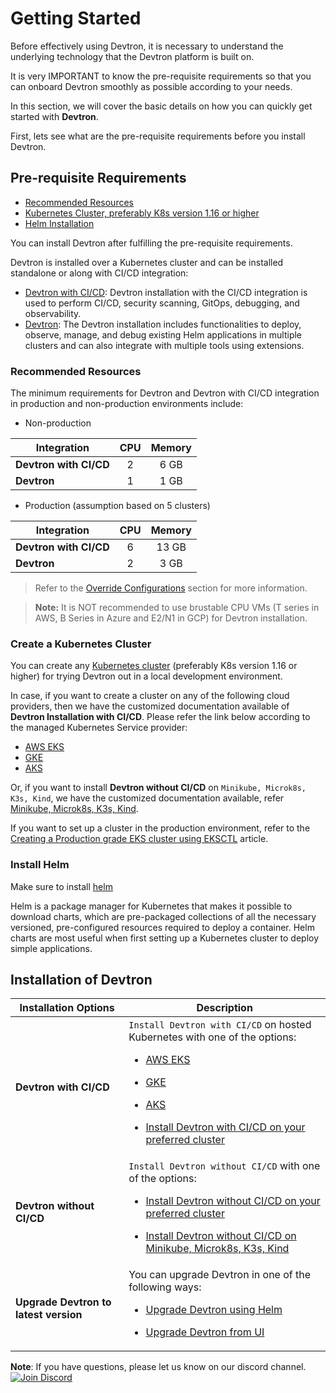 # Getting Started
 

Before effectively using Devtron, it is necessary to understand the underlying technology that the Devtron platform is built on. 

It is very IMPORTANT to know the pre-requisite requirements so that you can onboard Devtron smoothly as possible according to your needs. 

In this section, we will cover the basic details on how you can quickly get started with **Devtron**.
 
First, lets see what are the pre-requisite requirements before you install Devtron.

## Pre-requisite Requirements
* [Recommended Resources](#recommended-resources)
*  [Kubernetes Cluster, preferably K8s version 1.16 or higher](#create-a-kubernetes-cluster)
* [Helm Installation](https://helm.sh/docs/intro/install/)

You can install Devtron after fulfilling the pre-requisite requirements.

Devtron is installed over a Kubernetes cluster and can be installed standalone or along with CI/CD integration:

* [Devtron with CI/CD](install-devtron-with-cicd.md): Devtron installation with the CI/CD integration is used to perform CI/CD, security scanning, GitOps, debugging, and observability.
* [Devtron](install-devtron.md): The Devtron installation includes functionalities to deploy, observe, manage, and debug existing Helm applications in multiple clusters and can also integrate with multiple tools using extensions.

 

### Recommended Resources

The minimum requirements for Devtron and Devtron with CI/CD integration in production and non-production environments include:

* Non-production

| Integration | CPU | Memory |
| --- | :---: | :---: |
| **Devtron with CI/CD** | 2 | 6 GB |
| **Devtron** | 1 | 1 GB |

* Production (assumption based on 5 clusters)

| Integration | CPU | Memory |
| --- | :---: | :---: |
| **Devtron with CI/CD** | 6 | 13 GB |
| **Devtron** | 2 | 3 GB |

> Refer to the [Override Configurations](./override-default-devtron-installation-configs.md) section for more information.

>**Note:** It is NOT recommended to use brustable CPU VMs (T series in AWS, B Series in Azure and E2/N1 in GCP) for Devtron installation.
 
### Create a Kubernetes Cluster
 
You can create any [Kubernetes cluster](https://kubernetes.io/docs/tutorials/kubernetes-basics/create-cluster/) (preferably K8s version 1.16 or higher) for trying Devtron out in a local development environment.

In case, if you want to create a cluster on any of the following cloud providers, then we have the customized documentation available of **Devtron Installation with CI/CD**. Please refer the link below according to the managed Kubernetes Service provider:

* [AWS EKS](install-devtron-on-AWS-EKS.md)
* [GKE](install-devtron-on-GKE.md)
* [AKS](install-devtron-on-AKS.md)

Or, if you want to install **Devtron without CI/CD** on `Minikube, Microk8s, K3s, Kind`, we have the customized documentation available, refer [Minikube, Microk8s, K3s, Kind](install-devtron-on-Minikube-Mikrok8s-K3s-Kind.md).
 
If you want to set up a cluster in the production environment, refer to the [Creating a Production grade EKS cluster using EKSCTL](https://devtron.ai/blog/creating-production-grade-kubernetes-eks-cluster-eksctl/) article.

### Install Helm

Make sure to install [helm]((https://helm.sh/docs/intro/install/))

Helm is a package manager for Kubernetes that makes it possible to download charts, which are pre-packaged collections of all the necessary versioned, pre-configured resources required to deploy a container. Helm charts are most useful when first setting up a Kubernetes cluster to deploy simple applications.


## Installation of Devtron

| Installation Options | Description |
| --- | --- |
| **Devtron with CI/CD** | `Install Devtron with CI/CD` on hosted Kubernetes with one of the options:<ul><li>[AWS EKS](install-devtron-on-AWS-EKS.md)</ul></li><ul><li>[GKE](install-devtron-on-GKE.md)</ul></li><ul><li>[AKS](install-devtron-on-AKS.md)</ul></li><ul><li>[Install Devtron with CI/CD on your preferred cluster](install-devtron-with-cicd.md)</ul></li>   |
| **Devtron without CI/CD** | `Install Devtron without CI/CD` with one of the options:<ul><li>[Install Devtron without CI/CD on your preferred cluster](install-devtron.md)</ul></li><ul><li>[Install Devtron without CI/CD on Minikube, Microk8s, K3s, Kind](install-devtron-on-Minikube-Mikrok8s-K3s-Kind.md)</ul></li>|
| **Upgrade Devtron to latest version** | You can upgrade Devtron in one of the following ways:<ul><li>[Upgrade Devtron using Helm](https://docs.devtron.ai/v/v0.5/getting-started/upgrade#upgrade-devtron-using-helm)</ul></li><ul><li>[Upgrade Devtron from UI](https://docs.devtron.ai/v/v0.5/getting-started/upgrade/upgrade-devtron-ui)</ul></li> |

**Note**: If you have questions, please let us know on our discord channel. [![Join Discord](https://img.shields.io/badge/Join%20us%20on-Discord-e01563.svg)](https://discord.gg/jsRG5qx2gp)


